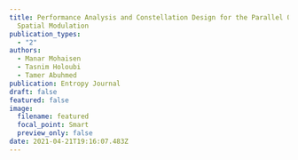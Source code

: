 ```yaml
---
title: Performance Analysis and Constellation Design for the Parallel Quadrature
  Spatial Modulation
publication_types:
  - "2"
authors:
  - Manar Mohaisen
  - Tasnim Holoubi
  - Tamer Abuhmed
publication: Entropy Journal
draft: false
featured: false
image:
  filename: featured
  focal_point: Smart
  preview_only: false
date: 2021-04-21T19:16:07.483Z
---
```


